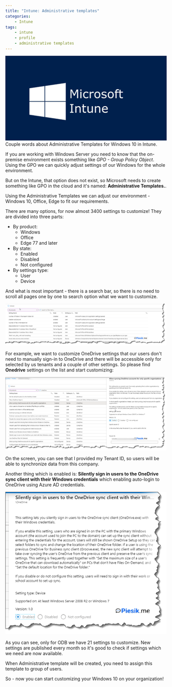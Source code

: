 ```yaml
---
title: "Intune: Administrative templates"
categories:
    - Intune
tags:
    - intune
    - profile
    - administrative templates
---
```

![Intune: Administrative templates](/assets/images/top_images/IntuneTOP.png)Couple words about Administrative Templates for Windows 10 in Intune.

If you are working with Windows Server you need to know that the on-premise environment exists something like *GPO - Group Policy Object*. Using the GPO we can quickly adjust settings of our Windows for the whole environment. 

But on the Intune, that option does not exist, so Microsoft needs to create something like GPO in the cloud and it's named: **Administrative Templates.**.

Using the Administrative Templates we can adjust our environment - Windows 10, Office, Edge to fit our requirements. 

There are many options, for now almost 3400 settings to customize! They are divided into three parts:

* By product:
  * Windows
  * Office
  * Edge 77 and later
* By state:
  * Enabled
  * Disabled
  * Not configured
* By settings type:
  * User
  * Device

And what is most important - there is a search bar, so there is no need to scroll all pages one by one to search option what we want to customize.

!["Intune: Administrative templates"](/assets/images/posts/Intune-AdministrativeTemplates/01.png)

For example, we want to customize OneDrive settings that our users don't need to manually sign-in to OneDrive and there will be accessible only for selected by us tenants and a couple of other settings. So please find **Onedrive** settings on the list and start customizing:

!["Intune: Administrative templates"](/assets/images/posts/Intune-AdministrativeTemplates/02.png)

On the screen, you can see that I provided my Tenant ID, so users will be able to synchronize data from this company. 

Another thing which is enabled is: **Silently sign in users to the OneDrive sync client with their Windows credentials** which enabling auto-login to OneDrive using Azure AD credentials. 

!["Intune: Administrative templates"](/assets/images/posts/Intune-AdministrativeTemplates/03.png)

As you can see, only for ODB we have 21 settings to customize. New settings are published every month so it's good to check if settings which we need are now available.

When Administrative template will be created, you need to assign this template to group of users.

So - now you can start customizing your Windows 10 on your organization!
